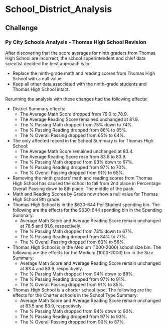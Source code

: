 # School_District_Analysis

## Challenge

### Py City Schools Analysis - Thomas High School Revision

After discovering that the score averages for ninth graders from Thomas High School are incorrect, the school superintendent and chief data scientist decided the best approach is to:
+ Replace the ninth-grade math and reading scores from Thomas High School with a null value.
+ Keep all other data associated with the ninth-grade students and Thomas High School intact.
  
Rerunning the analysis with these changes had the following effects:
+ District Summary effects:
  + The Average Math Score dropped from 79.0 to 78.9.
  + The Average Reading Score remained unchanged at 81.9.
  + The % Passing Math dropped from 75% down to 74%.
  + The % Passing Reading dropped from 86% to 85%.
  + The % Overall Passing dropped from 65% to 64%.
+ The only affected record in the School Summary is for Thomas High School:
  + The Average Math Score remained unchanged at 83.4.
  + The Average Reading Score rose from 83.8 to 83.9.
  + The % Passing Math dropped from 93% down to 67%.
  + The % Passing Reading dropped from 97% to 70%.
  + The % Overall Passing dropped from 91% to 65%.
+ Removing the ninth graders’ math and reading scores from Thomas High School has caused the school to fall from 2nd place in Percentage Overall Passing down to 8th place.  The middle of the pack.
+ Math and Reading Scores by Grade now show a null value for Thomas High School 9th grade.
+ Thomas High School is in the $630-644 Per Student spending bin.  The following are the effects for the $630-644 spending bin in the Spending Summary:
  + Average Math Score and Average Reading Score remain unchanged at 78.5 and 81.6, respectively.
  + The % Passing Math dropped from 73% down to 67%.
  + The % Passing Reading dropped from 84% to 77%.
  + The % Overall Passing dropped from 63% to 56%.
+ Thomas High School is in the Medium (1000-2000) school size bin.  The following are the effects for the Medium (1000-2000) bin in the Size Summary:
  + Average Math Score and Average Reading Score remain unchanged at 83.4 and 83.9, respectively.
  + The % Passing Math dropped from 94% down to 88%.
  + The % Passing Reading dropped from 97% to 91%.
  + The % Overall Passing dropped from 91% to 85%.
+ Thomas High School is a charter school type.  The following are the effects for the Charter schools in the School Type Summary:
  + Average Math Score and Average Reading Score remain unchanged at 83.5 and 83.9, respectively.
  + The % Passing Math dropped from 94% down to 90%.
  + The % Passing Reading dropped from 97% to 93%.
  + The % Overall Passing dropped from 90% to 87%.
